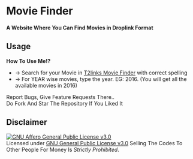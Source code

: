 # Movie Finder

__A Website Where You Can Find Movies in Droplink Format__

## Usage

**__How To Use Me!?__**

* -> Search for your Movie in [T2links Movie Finder](https://) with correct spelling
* -> For YEAR wise movies, type the year. EG: 2016. (You will get all the available movies in 2016)
  
   
Report Bugs, Give Feature Requests There..   
Do Fork And Star The Repository If You Liked It

## Disclaimer
[![GNU Affero General Public License v3.0](https://www.gnu.org/graphics/agplv3-155x51.png)](https://www.gnu.org/licenses/agpl-3.0.en.html#header)    
Licensed under [GNU General Public License v3.0](https://github.com/T2Links/Droplink-Movie-Finder/blob/main/LICENSE)
Selling The Codes To Other People For Money Is *Strictly Prohibited*.

